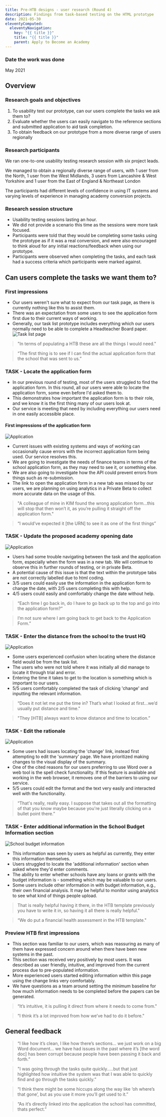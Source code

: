 ```yaml
---
title: Pre-HTB designs - user research (Round 4)
description: Findings from task-based testing on the HTML prototype
date: 2021-05-30
eleventyComputed:
  eleventyNavigation:
    key: "{{ title }}"
    title: "{{ title }}"
    parent: Apply to Become an Academy
---
```


### Date the work was done
May 2021

## Overview
### Research goals and objectives
1. To usability test our prototype, can our users complete the tasks we ask them to?
2. Evaluate whether the users can easily navigate to the reference sections and submitted application to aid task completion.
3. To obtain feedback on our prototype from a more diverse range of users regionally

### Research participants
We ran one-to-one usability testing research session with six project leads.

We managed to obtain a regionally diverse range of users, with 1 user from the North, 1 user from the West Midlands, 3 users from Lancashire & West Yorkshire and 1 user from the East of England & Northeast London 

The participants had different levels of confidence in using IT systems and varying levels of experience in managing academy conversion projects.

### Research session structure
- Usability testing sessions lasting an hour.​
- We did not provide a scenario this time as the sessions were more task focused.​
- Participants were told that they would be completing some tasks using the prototype as if it was a real conversion, and were also encouraged to think aloud for any initial reactions/feedback when using our prototype.​
- Participants were observed when completing the tasks, and each task had a success criteria which participants were marked against.

## Can users complete the tasks we want them to?
### First impressions
- Our users weren't sure what to expect from our task page, as there is currently nothing like this to assist them.
- There was an expectation from some users to see the application form first due to their current ways of working.
- Generally, our task list prototype includes everything which our users normally need to be able to complete a Headteacher Board paper.</br>
![Task list page](/images/apply-to-become-academy/Pre-HTB-final-UR/task-list-with-old-code.png "Task list page")
> "In terms of populating a HTB these are all the things I would need."

> “The first thing is to see if I can find the actual application form that the school that was sent to us.”

### TASK - Locate the application form
- In our previous round of testing, most of the users struggled to find the application form. In this round, all our users were able to locate the application form, some even before I'd asked them to.
- This demonstrates how important the application form is to their role, and we know it is the first thing many of our users look at. 
- Our service is meeting that need by including everything our users need in one easily accessible place.

#### First impressions of the application form
![Application](/images/apply-to-become-academy/Pre-HTB-final/application.png "Application")
- Current issues with existing systems and ways of working can occasionally cause errors with the incorrect application form being used. Our service resolves this.
- We are going to investigate the needs of finance teams in terms of the school application form, as they may need to see it, or something else.
- We are also going to investigate how the API could prevent errors from things such as re-submission.
- The link to open the application form in a new tab was missed by our users, we are planning on using analytics in a Private Beta to collect more accurate data on the usage of this.

> "A colleague of mine in KIM found the wrong application form...this will stop that then won’t it, as you’re pulling it straight off the application form."

> “I would’ve expected it [the URN] to see it as one of the first things”

### TASK - Update the proposed academy opening date
![Application](/images/apply-to-become-academy/Pre-HTB-final/trustinfo_summary.png "Application")
- Users had some trouble navigating between the task and the application form, especially when the form was in a new tab. We will continue to observe this in further rounds of testing, or in private Beta.
- A potential cause of this issue is that the text within the prototype tabs are not correctly labelled due to html coding.
- 3/5 users could easily use the information in the application form to change the date, with 2/5 users completing this with help.
- 4/5 users could easily and comfortably change the date without help.

> “Each time I go back in, do I have to go back up to the top and go into the application form?”

> I’m not sure where I am going back to get back to the Application Form.”

### TASK - Enter the distance from the school to the trust HQ
![Application](/images/apply-to-become-academy/Pre-HTB-final/distance.png "Application")
- Some users experienced confusion when locating where the distance field would be from the task list.
- The users who were not told where it was initially all did manage to locate it through trial and error. 
- Entering the time it takes to get to the location is something which is important to our users. 
- 5/5 users comfortably completed the task of clicking 'change' and inputting the relevant information.

>“Does it not let me put the time in? That’s what I looked at first…we’d usually put distance and time."

>"They [HTB] always want to know distance and time to location.”

### TASK - Edit the rationale
![Application](/images/apply-to-become-academy/Pre-HTB-final/rationale.png "Application")
- Some users had issues locating the 'change' link, instead first attempting to edit the 'summary' page. We have prioritized making changes to the visual display of the summary. 
- One of the cited reasons for our users preferring to use Word over a web tool is the spell check functionality. If this feature is available and working in the web browser, it removes one of the barriers to using our service.
- 5/5 users could edit the format and the text very easily and interacted well with the functionality.

>“That's really, really easy. I suppose that takes out all the formatting of that you know maybe because you're just literally clicking on a bullet point there.”

### TASK - Enter additional information in the School Budget Information section
![School budget information](/images/apply-to-become-academy/Pre-HTB-final-UR/image1.png "School budget information")
- This information was seen by users as helpful as currently, they enter this information themselves.
- Users struggled to locate the 'additional information' section when asked where they'd enter comments.
- The ability to enter whether schools have any loans or grants with the budget information is - something which may be valuable to our users.
- Some users include other information in with budget information, e.g., their own financial analysis. It may be helpful to monitor using analytics to see what kind of things people upload.

> That is really helpful having it there, in the HTB template previously you have to write it in, so having it all there is really helpful."

> “We do put a financial health assessment in the HTB template."

### Preview HTB first impressions
- This section was familiar to our users, which was reassuring as many of them have expressed concern around when there have been new systems in the past.
- This section was received very positively by most users. It was described as user friendly, intuitive, and improved from the current process due to pre-populated information. 
- More experienced users started editing information within this page using the change links very comfortably. 
- We have questions as a team around setting the minimum baseline for how much information needs to be completed before the papers can be generated.

> “It’s intuitive, it is pulling it direct from where it needs to come from."

> “I think it’s a lot improved from how we’ve had to do it before."

## General feedback
> “I like how it’s clean, I like how there’s sections… we just work on a big Word document… we have had issues in the past where it’s [the word doc] has been corrupt because people have been passing it back and forth.”

> "I was going through the tasks quite quickly.....but that just highlighted how intuitive the system was that I was able to quickly find and go through the tasks quickly.”

> “I think there might be some hiccups along the way like ‘oh where’s that gone’, but as you use it more you’ll get used to it.”

> “As it’s directly linked into the application the school has committed, thats perfect.”